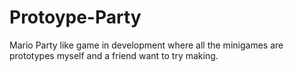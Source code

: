 # Protoype-Party
Mario Party like game in development where all the minigames are prototypes myself and a friend want to try making.
